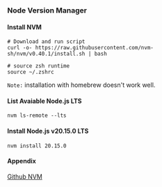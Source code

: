 ### Node Version Manager

#### Install NVM
```
# Download and run script
curl -o- https://raw.githubusercontent.com/nvm-sh/nvm/v0.40.1/install.sh | bash

# source zsh runtime
source ~/.zshrc
```

`Note:` installation with homebrew doesn't work well.

#### List Avaiable Node.js LTS
```
nvm ls-remote --lts
```

#### Install Node.js v20.15.0 LTS
```
nvm install 20.15.0
```

#### Appendix
[Github NVM](https://github.com/nvm-sh/nvm)
